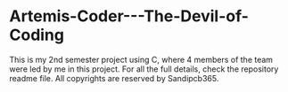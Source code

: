 # Artemis-Coder---The-Devil-of-Coding
This is my 2nd semester project using C, where 4 members of the team were led by me in this project. For all the full details, check the repository readme file.  All copyrights are reserved by Sandipcb365.
